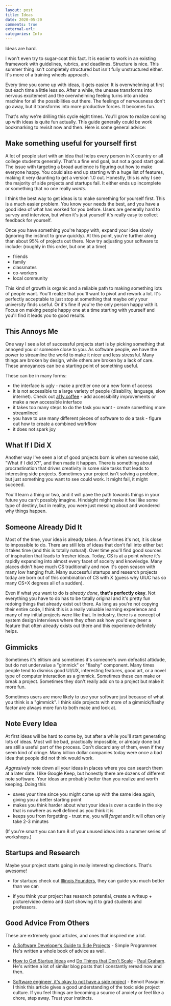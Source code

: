 ```yaml
---
layout: post
title: Ideas
date: 2020-05-20
comments: true
external-url:
categories: Info
---
```


<!-- markdownlint-disable MD004 MD009 MD014 MD024 MD040 -->

Ideas are hard. 

I won't even try to sugar-coat this fact. It is easier to work in an existing framework with guidelines, rubrics, and deadlines. Structure is nice. This summer thing isn't completely structured but isn't fully unstructured either. It's more of a training wheels approach.

Every time you come up with ideas, it gets easier. It is overwhelming at first but each time a little less so. After a while, the unease transforms into nervous excitement and the overwhelming feeling turns into an idea machine for all the possibilities out there. The feelings of nervousness don't go away, but it transforms into more productive forces. It becomes fun.

That's why we're drilling this cycle eight times. You'll grow to realize coming up with ideas is quite fun actually. This guide generally could be work bookmarking to revisit now and then. Here is some general advice:

## Make something useful for yourself first

A lot of people start with an idea that helps every person in X country or all college students generally. That's a fine end goal, but not a good start goal. The issue with targeting a broad audience is figuring out how to make everyone happy. You could also end up starting with a huge list of features, making it very daunting to get a version 1.0 out. Honestly, this is why I see the majority of side projects and startups fail. It either ends up incomplete or something that no one really _wants_.

I think the best way to get ideas is to make something for yourself first. This is a much easier problem. You know your needs the best, and you have a good idea of what has worked for you before. Users are generally hard to survey and interview, but when it's just yourself it's really easy to collect feedback for yourself. 

Once you have something you're happy with, expand your idea slowly (ignoring the instinct to grow quickly). At this point, you're further along than about 95% of projects out there. Now try adjusting your software to include: (roughly in this order, but one at a time)

* friends
* family
* classmates 
* co-workers 
* local community  

This kind of growth is organic and a reliable path to making something lots of people want. You'll realize that you'll want to pivot and rework a lot. It's perfectly acceptable to just stop at something that maybe only your university finds useful. Or it's fine if you're the only person happy with it. Focus on making people happy one at a time starting with yourself and you'll find it leads you to good results.

## This Annoys Me

One way I see a lot of successful projects start is by picking something that annoyed you or someone close to you. As software people, we have the power to streamline the world to make it nicer and less stressful. Many things are broken by design, while others are broken by a lack of care. These annoyances can be a starting point of something useful. 

These can be in many forms:

* the interface is ugly - make a prettier one or a new form of access
* it is not accessible to a large variety of people (disability, language, slow internet). Check out [a11y.coffee](https://a11y.coffee/) - add accessibility improvements or make a new accessible interface
* it takes too many steps to do the task you want - create something more streamlined
* you have to use many different pieces of software to do a task - figure out how to create a combined workflow
* it does not spark joy 

## What If I Did X

Another way I've seen a lot of good projects born is when someone said, "What if I did X?", and then made it happen. There is something about procrastination that drives creativity in some side tasks that leads to interesting side projects. Sometimes your project isn't solving a problem, but just something you want to see could work. It might fail, it might succeed. 

You'll learn a thing or two, and it will pave the path towards things in your future you can't possibly imagine. Hindsight might make it feel like some type of destiny, but in reality, you were just messing about and wondered why things happen. 

## Someone Already Did It

Most of the time, your idea is already taken. A few times it's not, it is close to impossible to do. There are still lots of ideas that don't fall into either but it takes time (and this is totally natural). Over time you'll find good sources of inspiration that leads to fresher ideas. Today, CS is at a point where it's rapidly expanding into almost every facet of soceity and knowledge. Many places didn't have much CS traditionally and now it's open season with many low hanging fruit. Many successful startups and research projects today are born out of this combination of CS with X (guess why UIUC has so many CS+X degrees all of a sudden).

Even if what you want to do is *already done*, **that's perfectly okay**. Not everything you have to do has to be totally original and it's pretty fun redoing things that already exist out there. As long as you're not copying their entire code, I think this is a really valuable learning experience and many of my initial projects were like that. In industry, there is a concept of system design interviews where they often ask how you'd engineer a feature that often already exists out there and this experience definitely helps.

## Gimmicks

Sometimes it's elitism and sometimes it's someone's own defeatist attidude, but do not undervalue a "gimmick" or "flashy" component. Many times people tend to dismiss good UI/UX, interesting features, good art, or a novel type of computer interaction as a gimmick. Sometimes these can make or break a project. Sometimes they don't really add on to a project but make it more fun.

Sometimes users are more likely to use your software just because of what you think is a "gimmick". I think side projects with more of a gimmick/flashy factor are always more fun to both make and look at.

## Note Every Idea

At first ideas will be hard to come by, but after a while you'll start generating lots of ideas. Most will be bad, practically impossible, or already done but are still a useful part of the process. Don't discard any of them, even if they seem kind of cringe. Many billion dollar companies today were once a bad idea that people did not think would work.

*Aggresively* note down all your ideas in places where you can search them at a later date. I like Google Keep, but honestly there are dozens of different note software. Your ideas are probably better than you realize and worth keeping. Doing this

* saves your time since you might come up with the same idea again, giving you a better starting point
* makes you think harder about what your idea is over a castle in the sky that is nowhere as well defined as you think it is
* keeps you from forgetting - trust me, you will _forget_ and it will often only take 2-3 minutes

(If you're smart you can turn 8 of your unused ideas into a summer series of workshops.)

## Startups and Research

Maybe your project starts going in really interesting directions. That's awesome!

* for startups check out [Illinois Founders](http://founders.illinois.edu/), they can guide you much better than we can 

* if you think your project has research potential, create a writeup + picture/video demo and start showing it to grad students and professors. 

## Good Advice From Others

These are extremely good articles, and ones that inspired me a lot.

* [A Software Developer’s Guide to Side Projects](https://simpleprogrammer.com/guide-side-projects/) - Simple Programmer. He's written a whole book of advice as well.

* [How to Get Startup Ideas](http://paulgraham.com/startupideas.html) and [Do Things that Don't Scale](http://paulgraham.com/ds.html) - [Paul Graham](https://en.wikipedia.org/wiki/Paul_Graham_(programmer)). He's written a lot of similar blog posts that I constantly reread now and then.

* [Software engineer, it's okay to not have a side project](https://benoitpasquier.com/2019/10/software-engineer-its-okay-to-not-have-a-side-project/) - Benoit Pasquier. I think this article gives a good understanding of the toxic side project culture. If you feel things are becoming a source of anxiety or feel like a chore, step away. Trust your instincts.
